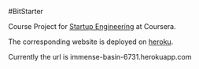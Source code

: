 #BitStarter

Course Project for [Startup Engineering](https://www.coursera.org/course/startup "course website") at Coursera.

The corresponding website is deployed on [heroku](https://www.heroku.com).

Currently the url is immense-basin-6731.herokuapp.com
